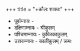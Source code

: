 +++
title = "+कौलः शाक्तः"
+++

- पूर्वाम्नायः - 
- दक्षिणाम्नायः - श्रीकुलम्
- पश्चिमाम्नायः - कुब्जिकाकुलम्
- उत्तराम्नायः - कालीकुलम् / क्रमः
